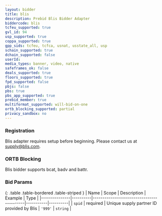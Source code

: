 ```yaml
---
layout: bidder
title: blis
description: Prebid Blis Bidder Adapter
biddercode: blis
tcfeu_supported: true
gvl_id: 94
usp_supported: true
coppa_supported: true
gpp_sids: tcfeu, tcfca, usnat, usstate_all, usp
schain_supported: true
dchain_supported: false
userId: 
media_types: banner, video, native
safeframes_ok: false
deals_supported: true
floors_supported: true
fpd_supported: false
pbjs: false
pbs: true
pbs_app_supported: true
prebid_member: true
multiformat_supported: will-bid-on-one
ortb_blocking_supported: partial
privacy_sandbox: no
---
```


### Registration

Blis adapter requires setup before beginning. Please contact us at <supply@blis.com>.

### ORTB Blocking

Blis bidder supports bcat, badv and battr.

### Bid Params

{: .table .table-bordered .table-striped }
| Name          | Scope    | Description                               | Example   | Type     |
|---------------|----------|-------------------------------------------|-----------|----------|
| `spid`        | required | Unique supply partner ID provided by Blis | `'999'` | `string` |
